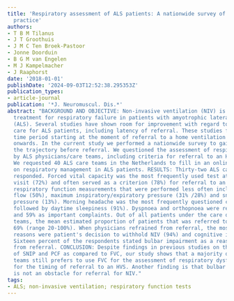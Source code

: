 ```yaml
---
title: 'Respiratory assessment of ALS patients: A nationwide survey of current dutch
  practice'
authors:
- T B M Tilanus
- J T Groothuis
- J M C Ten Broek-Pastoor
- Jonne Doorduin
- B G M van Engelen
- M J Kampelmacher
- J Raaphorst
date: '2018-01-01'
publishDate: '2024-09-03T12:52:38.295353Z'
publication_types:
- article-journal
publication: '*J. Neuromuscul. Dis.*'
abstract: "BACKGROUND AND OBJECTIVE: Non-invasive ventilation (NIV) is an established
  treatment for respiratory failure in patients with amyotrophic lateral sclerosis
  (ALS). Several studies have shown room for improvement with regard to respiratory
  care for ALS patients, including latency of referral. These studies focused on the
  time period starting at the moment of referral to a home ventilation service (HVS)
  onwards. In the current study we performed a nationwide survey to gain insight in
  the trajectory before referral. We questioned the assessment of respiratory impairment
  by ALS physicians/care teams, including criteria for referral to an HVS. METHODS:
  We requested 40 ALS care teams in the Netherlands to fill in an online questionnaire
  on respiratory management in ALS patients. RESULTS: Thirty-two ALS care teams (80%)
  responded. Forced vital capacity was the most frequently used test at each outpatient
  visit (72%) and often served as a criterion (78%) for referral to an HVS. Other
  respiratory function measurements that were performed less often included peak cough
  flow (50%), maximum inspiratory/expiratory pressure (31% /28%) and sniff nasal inspiratory
  pressure (13%). Morning headache was the most frequently questioned complaint (94%),
  followed by daytime sleepiness (91%). Dyspnoea and orthopnoea were reported by 38%
  and 59% as important complaints. Out of all patients under the care of the ALS care
  teams, the mean estimated proportion of patients that was referred to an HVS was
  69% (range 20-100%). When physicians refrained from referral, the most often cited
  reasons were patient's decision to withhold NIV (94%) and cognitive impairment (50%).
  Sixteen percent of the respondents stated bulbar impairment as a reason to refrain
  from referral. CONCLUSION: Despite findings in previous studies on the superiority
  of SNIP and PCF as compared to FVC, our study shows that a majority of ALS care
  teams still prefers to use FVC for the assessment of respiratory dysfunction and
  for the timing of referral to an HVS. Another finding is that bulbar impairment
  is not an obstacle for referral for NIV."
tags:
- ALS; non-invasive ventilation; respiratory function tests
---
```

